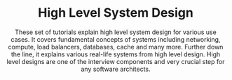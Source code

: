 ---
title: "High Level System Design"
subtitle: "These set of tutorials explain high level system design for various use cases. It covers fundamental concepts of systems including networking, compute, load balancers, databases, cache and many more. Further down the line, it explains various real-life systems from high level design. High level designs are one of the interview components and very crucial step for any software architects."
draft: false
---